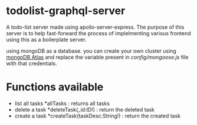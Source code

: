 # todolist-graphql-server

A todo-list server made using apollo-server-express. 
The purpose of this server is to help fast-forward the process of implelmenting various frontend using this as a boilerplate server.

using mongoDB as a database.
you can create your own cluster using [mongoDB Atlas](https://www.mongodb.com/cloud/atlas/register) and replace the variable present in _config/mongoose.js_ file with that credentials.

# Functions available

- list all tasks 
*allTasks : returns all tasks
- delete a task
*deleteTask(_id:ID!) : return the deleted task
- create a task
*createTask(taskDesc:String!) : return the created task
